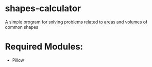 # shapes-calculator
A simple program for solving problems related to areas and volumes of common shapes

# Required Modules:
- Pillow
